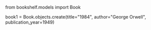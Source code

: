 from bookshelf.models import Book

book1 = Book.objects.create(title="1984", author="George Orwell", publication_year=1949)
